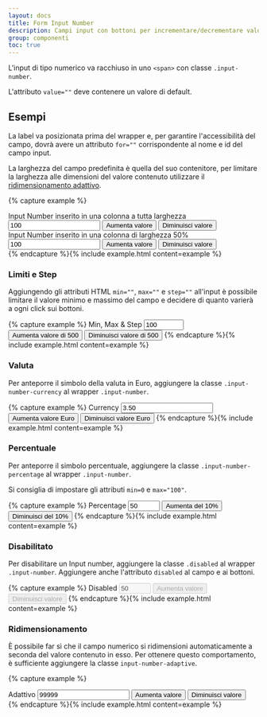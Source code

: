 ```yaml
---
layout: docs
title: Form Input Number
description: Campi input con bottoni per incrementare/decrementare valori numerici
group: componenti
toc: true
---
```


L'input di tipo numerico va racchiuso in uno `<span>` con classe `.input-number`.

L'attributo `value=""` deve contenere un valore di default.

## Esempi

La label va posizionata prima del wrapper e, per garantire l'accessibilità del campo, dovrà avere un attributo `for=""` corrispondente al nome e id del campo input.

La larghezza del campo predefinita è quella del suo contenitore, per limitare la larghezza alle dimensioni del valore contenuto utilizzare il <a href="#ridimensionamento">ridimensionamento adattivo</a>.

{% capture example %}

<div class="w-100">
  <label for="inputNumber" class="input-number-label">Input Number inserito in una colonna a tutta larghezza</label>
  <span class="input-number">
    <input type="number" id="inputNumber" name="inputNumber" value="100">
    <button class="input-number-add">
      <span class="sr-only">Aumenta valore</span>
    </button>
    <button class="input-number-sub">
      <span class="sr-only">Diminuisci valore</span>
    </button>
  </span>
</div>

<div class="w-50 mt-5">
	<label for="inputNumber1" class="input-number-label">Input Number inserito in una colonna di larghezza 50%</label>
	<span class="input-number">
		<input type="number" id="inputNumber1" name="inputNumber1" value="100">
		<button class="input-number-add">
			<span class="sr-only">Aumenta valore</span>
		</button>
		<button class="input-number-sub">
			<span class="sr-only">Diminuisci valore</span>
		</button>
	</span>
</div>
{% endcapture %}{% include example.html content=example %}

### Limiti e Step

Aggiungendo gli attributi HTML `min=""`, `max=""` e `step=""` all'input è possibile limitare il valore minimo e massimo del campo e decidere di quanto varierà a ogni click sui bottoni.

{% capture example %}
<label for="inputNumber2" class="input-number-label">Min, Max & Step</label>
<span class="input-number">
	<input type="number" id="inputNumber2" name="inputNumber2" value="100" min="-2000" max="15000" step="500">
	<button class="input-number-add">
		<span class="sr-only">Aumenta valore di 500</span>
	</button>
	<button class="input-number-sub">
		<span class="sr-only">Diminuisci valore di 500</span>
	</button>
</span>
{% endcapture %}{% include example.html content=example %}

### Valuta

Per anteporre il simbolo della valuta in Euro, aggiungere la classe `.input-number-currency` al wrapper `.input-number`.

{% capture example %}
<label for="inputNumber3" class="input-number-label">Currency</label>
<span class="input-number input-number-currency">
	<input type="number" id="inputNumber3" name="inputNumber3" value="3.50" min="0">
	<button class="input-number-add">
		<span class="sr-only">Aumenta valore Euro</span>
	</button>
	<button class="input-number-sub">
		<span class="sr-only">Diminuisci valore Euro</span>
	</button>
</span>
{% endcapture %}{% include example.html content=example %}

### Percentuale

Per anteporre il simbolo percentuale, aggiungere la classe `.input-number-percentage` al wrapper `.input-number`.

Si consiglia di impostare gli attributi `min=0` e `max="100"`.

{% capture example %}
<label for="inputNumber4" class="input-number-label">Percentage</label>
<span class="input-number input-number-percentage">
	<input type="number" id="inputNumber4" name="inputNumber4" value="50" min="0" max="100" step="10">
	<button class="input-number-add">
		<span class="sr-only">Aumenta del 10%</span>
	</button>
	<button class="input-number-sub">
		<span class="sr-only">Diminuisci del 10%</span>
	</button>
</span>
{% endcapture %}{% include example.html content=example %}

### Disabilitato

Per disabilitare un Input number, aggiungere la classe `.disabled` al wrapper `.input-number`.
Aggiungere anche l'attributo `disabled` al campo e ai bottoni.

{% capture example %}
<label for="inputNumber5" class="input-number-label">Disabled</label>
<span class="input-number disabled">
	<input type="number" id="inputNumber5" name="inputNumber5" value="50" min="0" max="100" step="1" disabled>
	<button class="input-number-add" disabled>
		<span class="sr-only">Aumenta valore</span>
	</button>
	<button class="input-number-sub" disabled>
		<span class="sr-only">Diminuisci valore</span>
	</button>
</span>
{% endcapture %}{% include example.html content=example %}

### Ridimensionamento

È possibile far sì che il campo numerico si ridimensioni automaticamente a
seconda del valore contenuto in esso. Per ottenere questo comportamento, è
sufficiente aggiungere la classe `input-number-adaptive`.

{% capture example %}
<div class="w-100">
  <label for="inputNumber6" class="input-number-label">Adattivo</label>
  <span class="input-number input-number-adaptive">
    <input type="number" id="inputNumber6" name="inputNumber6" value="99999" step="1">
    <button class="input-number-add">
      <span class="sr-only">Aumenta valore</span>
    </button>
    <button class="input-number-sub">
      <span class="sr-only">Diminuisci valore</span>
    </button>
  </span>
</div>
{% endcapture %}{% include example.html content=example %}

